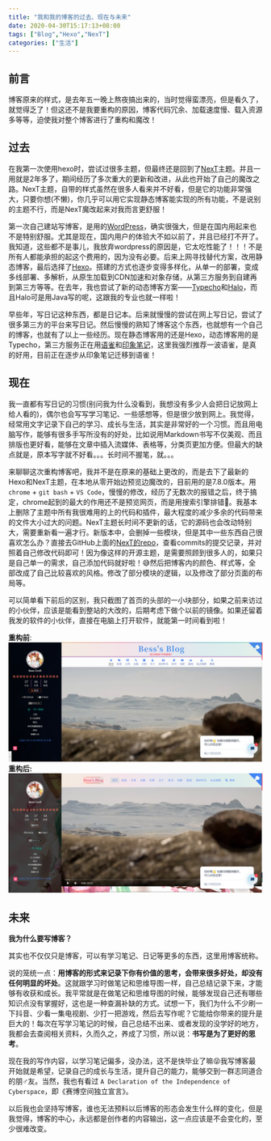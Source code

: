 ```yaml
---
title: "我和我的博客的过去、现在与未来"
date: 2020-04-30T15:17:13+08:00
tags: ["Blog","Hexo","NexT"]
categories: ["生活"]
---
```


## 前言

博客原来的样式，是去年五一晚上熬夜搞出来的，当时觉得蛮漂亮，但是看久了，就觉得乏了！但这还不是我要重构的原因，博客代码冗余、加载速度慢、载入资源多等等，迫使我对整个博客进行了重构和魔改！

## 过去

在我第一次使用hexo时，尝试过很多主题，但最终还是回到了[NexT](https://theme-next.iissnan.com/)主题。并且一用就是2年多了，期间经历了多次重大的更新和改进，从此也开始了自己的魔改之路。NexT主题，自带的样式虽然在很多人看来并不好看，但是它的功能非常强大，只要你想(不懒)，你几乎可以用它实现静态博客能实现的所有功能，不是说别的主题不行，而是NexT魔改起来对我而言更舒服！

第一次自己建站写博客，是用的[WordPress](https://wordpress.org/)，确实很强大，但是在国内用起来也不是特别舒服。尤其是现在，国内用户的体验大不如以前了，并且已经打不开了。我知道，这些都不是事儿，我放弃wordpress的原因是，它太吃性能了！！！不是所有人都能承担的起这个费用的，因为没有必要。后来上网寻找替代方案，改用静态博客，最后选择了[Hexo](https://hexo.io/zh-cn/)。搭建的方式也逐步变得多样化，从单一的部署，变成多线部署、多解析，从原生加载到CDN加速和对象存储，从第三方服务到自建再到第三方等等。在去年，我也尝试了新的动态博客方案——[Typecho](https://typecho.org/)和[Halo](https://halo.run/)，而且Halo可是用Java写的呢，这跟我的专业也就一样啦！

早些年，写日记这种东西，都是日记本。后来就慢慢的尝试在网上写日记，尝试了很多第三方的平台来写日记。然后慢慢的熟知了博客这个东西，也就想有一个自己的博客，也就有了以上一些经历。现在静态博客用的还是Hexo，动态博客用的是Typecho，第三方服务正在用[语雀](https://www.yuque.com/login?platform=wechat&inviteToken=357df65e3061673e3b03a080fade2e499d01ab65c01de1cd4e0f11cc6b9c938b)和[印象笔记](https://www.yinxiang.com/)，这里我强烈推荐一波语雀，是真的好用，目前正在逐步从印象笔记迁移到语雀！

## 现在

我一直都有写日记的习惯(别问我为什么没看到，我想没有多少人会把日记放网上给人看的)，偶尔也会写写学习笔记、一些感想等，但是很少放到网上。我觉得，经常用文字记录下自己的学习、成长与生活，其实是非常好的一个习惯。而且用电脑写作，能够有很多手写所没有的好处，比如说用Markdown书写不仅美观、而且排版也更好看，能够在文章中插入流媒体、表格等，分类页更加方便。但最大的缺点就是，原本写字就不好看。。。长时间不握笔，就。。。

来聊聊这次重构博客吧，我并不是在原来的基础上更改的，而是去下了最新的Hexo和NexT主题，在本地从零开始边预览边魔改的，目前用的是7.8.0版本。用`chrome` + `git bash` + `VS Code`，慢慢的修改，经历了无数次的报错之后，终于搞定，chrome起到的最大的作用还不是预览网页，而是用搜索引擎排错🤣。我基本上删除了主题中所有我很难用的上的代码和插件，最大程度的减少多余的代码带来的文件大小过大的问题。NexT主题长时间不更新的话，它的源码也会改动特别大，需要重新看一遍才行。新版本中，会删掉一些模块，但是其中一些东西自己很喜欢怎么办？直接去GitHub上面的[NexT的repo](https://github.com/theme-next/hexo-theme-next)，查看commits的提交记录，并对照着自己修改代码即可！因为像这样的开源主题，是需要照顾到很多人的，如果只是自己单一的需求，自己添加代码就好啦！😅然后把博客内的颜色、样式等，全部改成了自己比较喜欢的风格。修改了部分模块的逻辑，以及修改了部分页面的布局等。

可以简单看下前后的区别，我只截图了首页的头部的一小块部分，如果之前来访过的小伙伴，应该是能看到整站的大改的，后期考虑下做个以前的镜像。如果还留着我发的软件的小伙伴，直接在电脑上打开软件，就能第一时间看到啦！

**重构前**:
<img src="/images/life/2020/newblog/newblog01.png" />
**重构后:**
<img src="/images/life/2020/newblog/newblog02.png" />

## 未来

**我为什么要写博客？**

其实也不仅仅只是博客，可以有学习笔记、日记等更多的东西，这里用博客统称。

说的笼统一点：**用博客的形式来记录下你有价值的思考，会带来很多好处，却没有任何明显的坏处**。这就跟学习时做笔记和思维导图一样，自己总结记录下来，才能够有收获和成长。我平常就是在做笔记和思维导图的时候，能够发现自己还有哪些知识点没有掌握好，这也是一种查漏补缺的方式。试想一下，我们为什么不少刷一下抖音、少看一集电视剧、少打一把游戏，然后去写作呢？它能给你带来的提升是巨大的！每次在写学习笔记的时候，自己总结不出来、或者发现的没学好的地方，我都会去查阅相关资料，久而久之，养成了习惯，所以说：**书写是为了更好的思考**。

现在我的写作内容，以学习笔记偏多，没办法，这不是快毕业了嘛😝我写博客最开始就是希望，记录自己的成长与生活，提升自己的能力，能够交到一群志同道合的朋♂友。当然，我也有看过 `A Declaration of the Independence of Cyberspace`，即《赛博空间独立宣言》。

以后我也会坚持写博客，谁也无法预料以后博客的形态会发生什么样的变化，但是我觉得，博客的中心，永远都是创作者的内容输出，这一点应该是不会变化的，至少很难改变。